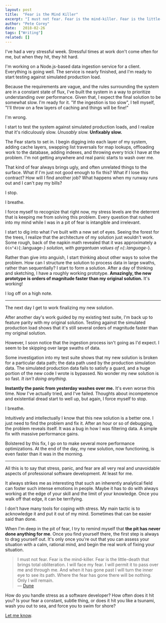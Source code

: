 ```yaml
---
layout: post
title:  "Fear is the Mind Killer"
excerpt: "I must not fear. Fear is the mind-killer. Fear is the little-death that brings total obliteration."
author: "Pete Corey"
date:   2018-02-26
tags: ["Writing"]
related: []
---
```


I've had a very stressful week. Stressful times at work don't come often for me, but when they hit, they hit hard.

I'm working on a Node.js-based data ingestion service for a client. Everything is going well. The service is nearly finished, and I'm ready to start testing against simulated production load.

Because the requirements are vague, and the rules surrounding the system are in a constant state of flux, I've built the system in a way to prioritize understanding over performance. Given that, I expect the final solution to be somewhat slow. I'm ready for it. "If the ingestion is too slow", I tell myself, "I'll throw on a few layers of caching and things will be fine!"

I'm wrong.

I start to test the system against simulated production loads, and I realize that it's ridiculously slow. _Unusably slow._ __Unfixably slow.__

The Fear starts to set in. I begin digging into each layer of my system, adding cache layers, swapping list traversals for map lookups, offloading work to the database, adding indexes, and throwing every trick I have at the problem. I'm not getting anywhere and real panic starts to wash over me.

That kind of fear always brings ugly, and often unrelated things to the surface. What if I'm just not good enough to fix this? What if I lose this contract? How will I find another job? What happens when my runway runs out and I can't pay my bills?

I stop.

I breathe.

I force myself to recognize that right now, my stress levels are the deterrent that is keeping me from solving this problem. Every question that rushed into my mind while I was in a pit of fear is intangible and irrelevant.

I start to dig into what I've built with a new set of eyes. Seeing the forest for the trees, I realize that the architecture of my solution just wouldn't work. Some rough, back of the napkin math revealed that it was approximately a `O(n^4)`{:.language-*} solution, with gargantuan values of `n`{:.language-*}.

Rather than give into anguish, I start thinking about other ways to solve the problem. How can I structure the solution to process data in large swaths, rather than sequentially? I start to form a solution. After a day of thinking and sketching, I have a roughly working prototype. __Amazingly, the new prototype is orders of magnitude faster than my original solution.__ It's working!

I log off on a high note.

---- 

The next day I get to work finalizing my new solution.

After another day's work guided by my existing test suite, I'm back up to feature parity with my original solution. Testing against the simulated production load shows that it's still several orders of magnitude faster than my original solution.

However, I soon notice that the ingestion process isn't going as I'd expect. I seem to be skipping over large swaths of data.

Some investigation into my test suite shows that my new solution is broken for a particular data path; the data path used by the production simulation data. The simulated production data fails to satisfy a guard, and a huge portion of the new code I wrote is bypassed. No wonder my new solution is so fast. _It isn't doing anything._

__Instantly the panic from yesterday washes over me.__ It's even worse this time. Now I've actually tried, and I've failed. Thoughts about incompetence and existential dread start to well up, but again, I force myself to stop.

I breathe.

Intuitively and intellectually I know that this new solution is a better one. I just need to find the problem and fix it. After an hour or so of debugging, the problem reveals itself. It was a bug in how I was filtering data. A simple fix with massive performance gains.

Bolstered by this fix, I go on to make several more performance optimizations. At the end of the day, my new solution, now functioning, is even faster than it was in the morning.

---- 

All this is to say that stress, panic, and fear are all very real and unavoidable aspects of professional software development. At least for me.

It always strikes me as interesting that such an inherently analytical field can foster such intense emotions in people. Maybe it has to do with always working at the edge of your skill and the limit of your knowledge. Once you walk off that edge, it can be terrifying.

I don't have many tools for coping with stress. My main tactic is to acknowledge it and put it out of my mind. Sometimes that can be easier said than done.

When I'm deep in the pit of fear, I try to remind myself that __the pit has never done anything for me__. Once you find yourself there, the first step is always to drag yourself out. It's only once you're out that you can assess your situation with a calm, rational mind, and begin the real work of fixing your situation.

> I must not fear. Fear is the mind-killer. Fear is the little-death that brings total obliteration. I will face my fear. I will permit it to pass over me and through me. And when it has gone past I will turn the inner eye to see its path. Where the fear has gone there will be nothing. Only I will remain. <br/> — [Dune](http://amzn.to/2CEBVGg)

How do you handle stress as a software developer? How often does it hit you? Is your fear a constant, subtle thing, or does it hit you like a tsunami, wash you out to sea, and force you to swim for shore?

[Let me know](https://twitter.com/petecorey).
